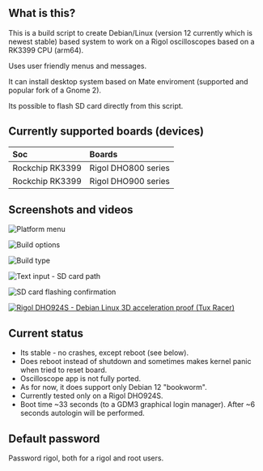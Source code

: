 ## What is this?

This is a build script to create Debian/Linux (version 12 currently which is newest stable) based system to work on a Rigol oscilloscopes based on a RK3399 CPU (arm64).

Uses user friendly menus and messages.

It can install desktop system based on Mate enviroment (supported and popular fork of a Gnome 2).

Its possible to flash SD card directly from this script.

## Currently supported boards (devices)

Soc | Boards |
|:--|:--|
| Rockchip RK3399 | Rigol DHO800 series |
| Rockchip RK3399 | Rigol DHO900 series |

## Screenshots and videos

![Platform menu](https://raw.githubusercontent.com/norbertkiszka/rigol-orangerigol-build/master/screenshots/screenshot-1.png)

![Build options](https://raw.githubusercontent.com/norbertkiszka/rigol-orangerigol-build/master/screenshots/screenshot-2.png)

![Build type](https://raw.githubusercontent.com/norbertkiszka/rigol-orangerigol-build/master/screenshots/screenshot-3.png)

![Text input - SD card path](https://raw.githubusercontent.com/norbertkiszka/rigol-orangerigol-build/master/screenshots/screenshot-4.png)

![SD card flashing confirmation](https://raw.githubusercontent.com/norbertkiszka/rigol-orangerigol-build/master/screenshots/screenshot-5.png)

[![Rigol DHO924S - Debian Linux 3D acceleration proof (Tux Racer)](https://img.youtube.com/vi/ca_y4zmKaQc/0.jpg)](https://www.youtube.com/watch?v=ca_y4zmKaQc)

## Current status

- Its stable - no crashes, except reboot (see below).
- Does reboot instead of shutdown and sometimes makes kernel panic when tried to reset board.
- Oscilloscope app is not fully ported.
- As for now, it does support only Debian 12 "bookworm".
- Currently tested only on a Rigol DHO924S.
- Boot time ~33 seconds (to a GDM3 graphical login manager). After ~6 seconds autologin will be performed.

## Default password

Password rigol, both for a rigol and root users.
